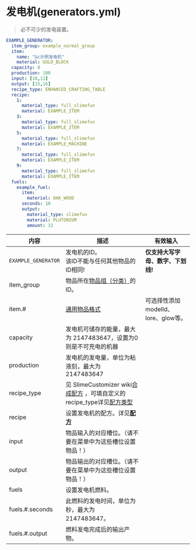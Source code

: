 # 发电机(generators.yml)

> 必不可少的发电装置。

```yaml
EXAMPLE_GENERATOR:
  item_group: example_normal_group
  item:
    name: "&c示例发电机"
    material: GOLD_BLOCK
  capacity: 0 
  production: 100
  input: [10,11]
  output: [15,16]
  recipe_type: ENHANCED_CRAFTING_TABLE
  recipe:
    1:
      material_type: full_slimefun
      material: EXAMPLE_ITEM
    3:
      material_type: full_slimefun
      material: EXAMPLE_ITEM
    5:
      material_type: full_slimefun
      material: EXAMPLE_MACHINE
    7:
      material_type: full_slimefun
      material: EXAMPLE_ITEM
    9:
      material_type: full_slimefun
      material: EXAMPLE_ITEM
  fuels:
    example_fuel:
      item:
        material: OAK_WOOD
      seconds: 10
	  output:
        material_type: slimefun
        material: PLUTONIUM
        amount: 32
```
| 内容 | 描述 | 有效输入 |
| --- | ----------- | ----------------- |
| `EXAMPLE_GENERATOR` | 发电机的ID。<br>该ID不能与任何其他物品的ID相同! | **仅支持大写字母、数字、下划线!** |
| item_group | 物品所在[物品组（分类）](file/groups.md)的ID。 |
| item.# | [通用物品格式](format/universal-item-format.md)| 可选择性添加modelId、lore、glow等。 |
| capacity | 发电机可储存的能量，最大为 2147483647，设置为0则是不可充电的机器 |
| production | 发电机的发电量，单位为粘液刻，最大为 2147483647 |
| recipe_type | 见 SlimeCustomizer wiki[合成配方](https://slimefun-addons-wiki.guizhanss.cn/slime-customizer/Crafting-Recipe) ，可填自定义的recipe_type详见[配方类型](file/recipe_type.md) |
| recipe | 设置发电机的配方。详见[**配方**](format/recipe.md) |
| input | 物品输入的对应槽位。（请不要在菜单中为这些槽位设置物品！） |
| output | 物品输出的对应槽位。（请不要在菜单中为这些槽位设置物品！） |
| fuels | 设置发电机燃料。 |
| fuels.#.seconds | 此燃料的发电时间，单位为秒，最大为 2147483647。 |
| fuels.#.output | 燃料发电完成后的输出产物。 |
